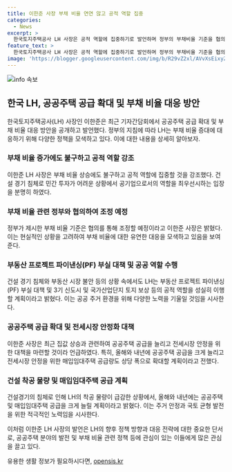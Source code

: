 ```yaml
---
title: 이한준 사장 부채 비율 연연 않고 공적 역할 집중
categories:
  - News
excerpt: >
  한국토지주택공사 LH 사장은 공적 역할에 집중하기로 발언하며 정부의 부채비율 기준을 협의하고, 부동산 프로젝트파이낸싱(PF) 부실 사업장 인수와 3기 신도시 보상 등의 임무를 수행하기 위해 부채 비율 상승을 인정했다. 사장은 집값 상승에 따른 불안을 해소하기 위해 공공주택 공급을 늘리고, 2021년엔 5만 가구, 내년에는 6만 가구를 착공할 방침이라고 강조했다.
feature_text: >
  한국토지주택공사 LH 사장은 공적 역할에 집중하기로 발언하며 정부의 부채비율 기준을 협의하고, 부동산 프로젝트파이낸싱(PF) 부실 사업장 인수와 3기 신도시 보상 등의 임무를 수행하기 위해 부채 비율 상승을 인정했다. 사장은 집값 상승에 따른 불안을 해소하기 위해 공공주택 공급을 늘리고, 2021년엔 5만 가구, 내년에는 6만 가구를 착공할 방침이라고 강조했다.
image: 'https://blogger.googleusercontent.com/img/b/R29vZ2xl/AVvXsEixyZcFfHzMRdzZMjFBmAUKJYCLCGyLL1o632UiGVXcaFdKo_bkvkuCioo0uUKlGfBVcT3P84aROyZIXSBEx3Aw5nCQ3pTgDom1WDC4m8eifvWiAmWEEVb4x6G_l8C0QH225ldMjyaFvpxGEBGNO37VmDTDMHGhJPq73UglMfDca1-0aw/s1600/blogspot.png'
---
```


<p><img src="https://blogger.googleusercontent.com/img/b/R29vZ2xl/AVvXsEixyZcFfHzMRdzZMjFBmAUKJYCLCGyLL1o632UiGVXcaFdKo_bkvkuCioo0uUKlGfBVcT3P84aROyZIXSBEx3Aw5nCQ3pTgDom1WDC4m8eifvWiAmWEEVb4x6G_l8C0QH225ldMjyaFvpxGEBGNO37VmDTDMHGhJPq73UglMfDca1-0aw/s1600/blogspot.png" alt="info 속보" /></p>

<h2 data-ke-size="size26">한국 LH, 공공주택 공급 확대 및 부채 비율 대응 방안</h2>

<p data-ke-size="size16">한국토지주택공사(LH) 사장인 이한준은 최근 기자간담회에서 공공주택 공급 확대 및 부채 비율 대응 방안을 공개하고 발언했다. 정부의 지침에 따라 LH는 부채 비율 증대에 대응하기 위해 다양한 정책을 모색하고 있다. 이에 대한 내용을 상세히 알아보자.</p>

<h3>부채 비율 증가에도 불구하고 공적 역할 강조</h3>

<p data-ke-size="size16">이한준 LH 사장은 부채 비율 상승에도 불구하고 공적 역할에 집중할 것을 강조했다. 건설 경기 침체로 민간 투자가 어려운 상황에서 공기업으로서의 역할을 최우선시하는 입장을 분명히 하였다.</p>

<h3>부채 비율 관련 정부와 협의하여 조정 예정</h3>

<p data-ke-size="size16">정부가 제시한 부채 비율 기준은 협의를 통해 조정할 예정이라고 이한준 사장은 밝혔다. 이는 현실적인 상황을 고려하여 부채 비율에 대한 유연한 대응을 모색하고 있음을 보여준다.</p>

<h3>부동산 프로젝트 파이낸싱(PF) 부실 대책 및 공공 역할 수행</h3>

<p data-ke-size="size16">건설 경기 침체와 부동산 시장 불안 등의 상황 속에서도 LH는 부동산 프로젝트 파이낸싱(PF) 부실 대책 및 3기 신도시 및 국가산업단지 토지 보상 등의 공적 역할을 성실히 이행할 계획이라고 밝혔다. 이는 공공 주거 환경을 위해 다양한 노력을 기울일 것임을 시사한다.</p>

<h3>공공주택 공급 확대 및 전세시장 안정화 대책</h3>

<p data-ke-size="size16">이한준 사장은 최근 집값 상승과 관련하여 공공주택 공급을 늘리고 전세시장 안정을 위한 대책을 마련할 것이라 언급하였다. 특히, 올해와 내년에 공공주택 공급을 크게 늘리고 전세시장 안정을 위한 매입임대주택 공급량도 상당 폭으로 확대할 계획이라고 전했다.</p>

<h3>건설 착공 물량 및 매입임대주택 공급 계획</h3>

<p data-ke-size="size16">건설경기의 침체로 인해 LH의 착공 물량이 급감한 상황에서, 올해와 내년에는 공공주택 및 매입임대주택 공급을 크게 늘릴 계획이라고 밝혔다. 이는 주거 안정과 국토 균형 발전을 위한 적극적인 노력임을 시사한다.</p>

<p data-ke-size="size16">이처럼 이한준 LH 사장의 발언은 LH의 향후 정책 방향과 대응 전략에 대한 중요한 단서로, 공공주택 분야의 발전 및 부채 비율 관련 정책 등에 관심이 있는 이들에게 많은 관심을 끌고 있다.</p>
유용한 생활 정보가 필요하시다면, <a href="https://opensis.kr" rel="dofollow">opensis.kr</a>



